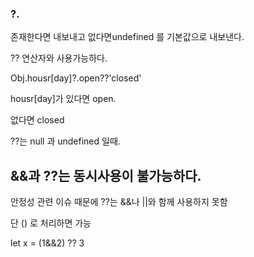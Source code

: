 ### ?.

존재한다면 내보내고 없다면undefined 를 기본값으로 내보낸다.

?? 연산자와 사용가능하다.

Obj.housr[day]?.open??'closed'

housr[day]가 있다면 open.

없다면 closed

??는 null 과 undefined 일때.

## &&과 ??는 동시사용이 불가능하다.

안정성 관련 이슈 때문에 ??는 &&나 ||와 함께 사용하지 못함

단 () 로 처리하면 가능

let x = (1&&2) ?? 3
